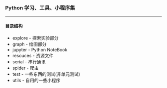 ### Python 学习、工具、小程序集
---

#### 目录结构

* explore - 探索实验部分
* graph - 绘图部分
* jupyter - Python NoteBook
* resouces - 资源文件
* serial - 串行通讯
* spider - 爬虫
* test - 一些东西的测试(非单元测试)
* utils - 自用的一些小程序